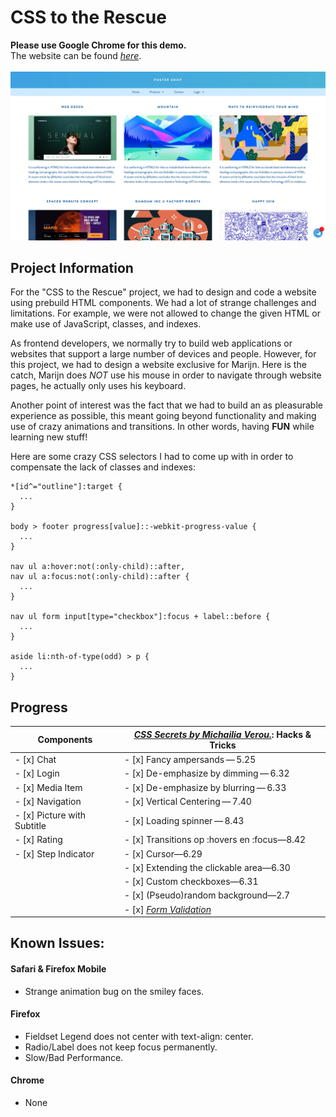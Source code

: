 # CSS to the Rescue
**Please use Google Chrome for this demo.**</br>
The website can be found [*here*](https://jamerrone.github.io/cssttr/).</br></br>
![Demo Screenshot.](./images/demo.jpg "Demo Screenshot.")

## Project Information
For the "CSS to the Rescue" project, we had to design and code a website using prebuild HTML components. We had a lot of strange challenges and limitations. For example, we were not allowed to change the given HTML or make use of JavaScript, classes, and indexes.

As frontend developers, we normally try to build web applications or websites that support a large number of devices and people. However, for this project, we had to design a website exclusive for Marijn. Here is the catch, Marijn does *NOT* use his mouse in order to navigate through website pages, he actually only uses his keyboard.

Another point of interest was the fact that we had to build an as pleasurable experience as possible, this meant going beyond functionality and making use of crazy animations and transitions. In other words, having **FUN** while learning new stuff!

Here are some crazy CSS selectors I had to come up with in order to compensate the lack of classes and indexes:

```
*[id^="outline"]:target {
  ...
}

body > footer progress[value]::-webkit-progress-value {
  ...
}

nav ul a:hover:not(:only-child)::after,
nav ul a:focus:not(:only-child)::after {
  ...
}

nav ul form input[type="checkbox"]:focus + label::before {
  ...
}

aside li:nth-of-type(odd) > p {
  ...
}
```

## Progress
| Components | [*CSS Secrets by Michailia Verou.*](http://shop.oreilly.com/product/0636920031123.do): Hacks & Tricks |
| --------------------------- | --------------------------------------------------------------- |
| - [x] Chat                  | - [x] Fancy ampersands — 5.25                                    |
| - [x] Login                 | - [x] De-emphasize by dimming — 6.32                             |
| - [x] Media Item            | - [x] De-emphasize by blurring — 6.33                            |
| - [x] Navigation            | - [x] Vertical Centering — 7.40                                  |
| - [x] Picture with Subtitle | - [x] Loading spinner — 8.43                                     |
| - [x] Rating                | - [x] Transitions op :hovers en :focus—8.42                     |
| - [x] Step Indicator        | - [x] Cursor—6.29                                               |
|                             | - [x] Extending the clickable area—6.30                         |
|                             | - [x] Custom checkboxes—6.31                                    |
|                             | - [x] (Pseudo)random background—2.7                             |
|                             | - [x] [*Form Validation*](https://codepen.io/joostf/pen/VKyPxk) |

## Known Issues:

#### Safari & Firefox Mobile
- Strange animation bug on the smiley faces.

#### Firefox
- Fieldset Legend does not center with text-align: center.
- Radio/Label does not keep focus permanently.
- Slow/Bad Performance.

#### Chrome
- None